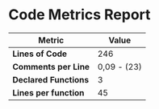 # Code Metrics Report

| Metric                          | Value       |
|---------------------------------|-------------|
| **Lines of Code**               | 246         |
| **Comments per Line**           | 0,09 - (23) |
| **Declared Functions**          | 3           |
| **Lines per function**          | 45          |


